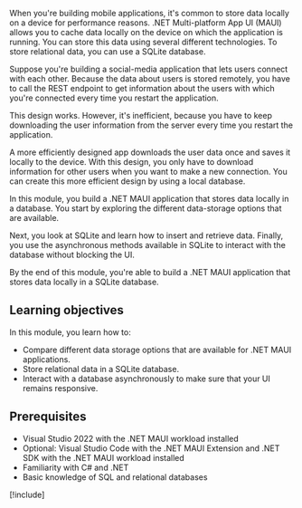 When you're building mobile applications, it's common to store data locally on a device for performance reasons. .NET Multi-platform App UI (MAUI) allows you to cache data locally on the device on which the application is running. You can store this data using several different technologies. To store relational data, you can use a SQLite database.

Suppose you're building a social-media application that lets users connect with each other. Because the data about users is stored remotely, you have to call the REST endpoint to get information about the users with which you're connected every time you restart the application.

This design works. However, it's inefficient, because you have to keep downloading the user information from the server every time you restart the application.

A more efficiently designed app downloads the user data once and saves it locally to the device. With this design, you only have to download information for other users when you want to make a new connection. You can create this more efficient design by using a local database.

In this module, you build a .NET MAUI application that stores data locally in a database. You start by exploring the different data-storage options that are available.

Next, you look at SQLite and learn how to insert and retrieve data. Finally, you use the asynchronous methods available in SQLite to interact with the database without blocking the UI.

By the end of this module, you're able to build a .NET MAUI application that stores data locally in a SQLite database.

## Learning objectives

In this module, you learn how to:

- Compare different data storage options that are available for .NET MAUI applications.
- Store relational data in a SQLite database.
- Interact with a database asynchronously to make sure that your UI remains responsive.

## Prerequisites

- Visual Studio 2022 with the .NET MAUI workload installed
- Optional: Visual Studio Code with the .NET MAUI Extension and .NET SDK with the .NET MAUI workload installed
- Familiarity with C# and .NET
- Basic knowledge of SQL and relational databases

[!include[](../../../includes/install-dotnet-maui-workload.md)]
